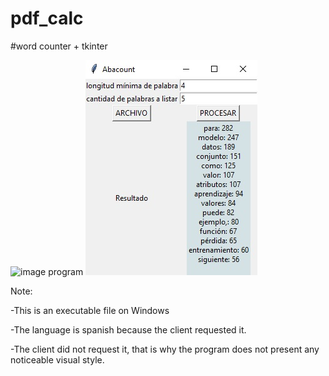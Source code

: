 # pdf_calc
#word counter + tkinter

![image program](pdf_test.jpg)
![image program](pdf_test2.jpg)


Note: 

-This is an executable file on Windows

-The language is spanish because the client requested it.

-The client did not request it, that is why the program does not present any noticeable visual style.